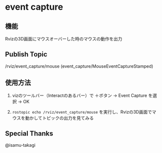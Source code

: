 # event capture

## 機能
Rvizの3D画面にマウスオーバーした時のマウスの動作を出力

## Publish Topic
/rviz/event_capture/mouse (event_capture/MouseEventCaptureStamped)

## 使用方法
1. vizのツールバー（Interactのあるバー）で
＋ボタン -> Event Capture を選択 -> OK

1. `rostopic echo /rviz/event_capture/mouse` 
を実行し、Rvizの3D画面でマウスを動かしてトピックの出力を見てみる

## Special Thanks
@isamu-takagi
